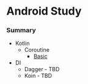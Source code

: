 # Android Study

### Summary  
- Kotlin
  - Coroutine
    - [Basic](./summary/coroutine/basic.md)
- DI
  - Dagger - TBD
  - Koin - TBD